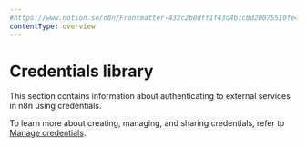 ```yaml
---
#https://www.notion.so/n8n/Frontmatter-432c2b8dff1f43d4b1c8d20075510fe4
contentType: overview
---
```


# Credentials library

This section contains information about authenticating to external services in n8n using credentials.

To learn more about creating, managing, and sharing credentials, refer to [Manage credentials](/credentials/index.md).



